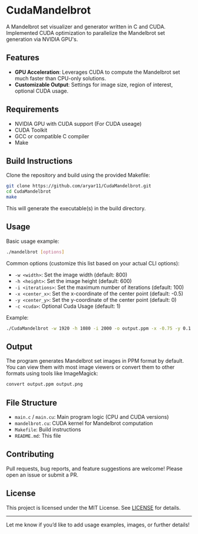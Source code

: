 # CudaMandelbrot

A Mandelbrot set visualizer and generator written in C and CUDA. Implemented CUDA optimization to parallelize the Mandelbrot set generation via NVIDIA GPU's.

## Features

- **GPU Acceleration**: Leverages CUDA to compute the Mandelbrot set much faster than CPU-only solutions.
- **Customizable Output**: Settings for image size, region of interest, optional CUDA usage. 

## Requirements

- NVIDIA GPU with CUDA support (For CUDA useage)
- CUDA Toolkit
- GCC or compatible C compiler
- Make

## Build Instructions

Clone the repository and build using the provided Makefile:

```bash
git clone https://github.com/aryar11/CudaMandelbrot.git
cd CudaMandelbrot
make
```

This will generate the executable(s) in the build directory.

## Usage

Basic usage example:

```bash
./mandelbrot [options]
```

Common options (customize this list based on your actual CLI options):

- `-w <width>`: Set the image width (default: 800)
- `-h <height>`: Set the image height (default: 600)
- `-i <iterations>`: Set the maximum number of iterations (default: 100)
- `-x <center_x>`: Set the x-coordinate of the center point (default: -0.5)
- `-y <center_y>`: Set the y-coordinate of the center point (default: 0)
- `-c <cuda>`: Optional Cuda Usage (default: 1)

Example:

```bash
./CudaMandelbrot -w 1920 -h 1080 -i 2000 -o output.ppm -x -0.75 -y 0.1 -z 2
```

## Output

The program generates Mandelbrot set images in PPM format by default. You can view them with most image viewers or convert them to other formats using tools like ImageMagick:

```bash
convert output.ppm output.png
```

## File Structure

- `main.c` / `main.cu`: Main program logic (CPU and CUDA versions)
- `mandelbrot.cu`: CUDA kernel for Mandelbrot computation
- `Makefile`: Build instructions
- `README.md`: This file

## Contributing

Pull requests, bug reports, and feature suggestions are welcome! Please open an issue or submit a PR.

## License

This project is licensed under the MIT License. See [LICENSE](LICENSE) for details.

---

Let me know if you’d like to add usage examples, images, or further details!
